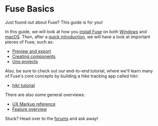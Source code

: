 # Fuse Basics

Just found out about Fuse? This guide is for you!

In this guide, we will look at how you [install Fuse](installation.md) on both [Windows](installation/setup-install-win.md) and [macOS](installation/setup-install-osx.md). Then, after a [quick introduction](quickstart.md), we will have a look at important pieces of Fuse, such as:

 * [Preview and export](preview-and-export.md)
 * [Creating components](../componentization.md)
 * [Uno projects](uno-projects.md)

Also, be sure to check out our end-to-end tutorial, where we'll learn many of Fuse's core concepts by building a hike tracking app called hikr:
 * [hikr tutorial](../tutorial/tutorial.md)

There are also some general overviews:

 * [UX Markup reference](../ux-markup/ux-markup.md)
 * [Feature overview](feature-overview.md)

Stuck? Head over to the [forums](https://forums.fusetools.com/) and ask away!
